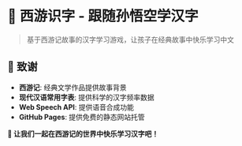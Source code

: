 # 🐒 西游识字 - 跟随孙悟空学汉字

> 基于西游记故事的汉字学习游戏，让孩子在经典故事中快乐学习中文



## 🙏 致谢

- **西游记**: 经典文学作品提供故事背景
- **现代汉语常用字表**: 提供科学的汉字频率数据
- **Web Speech API**: 提供语音合成功能
- **GitHub Pages**: 提供免费的静态网站托管


**🎉 让我们一起在西游记的世界中快乐学习汉字吧！**
